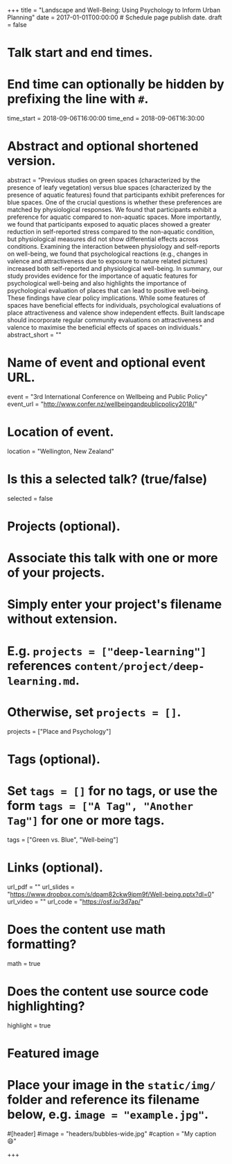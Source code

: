 +++
title = "Landscape and Well-Being: Using Psychology to Inform Urban Planning"
date = 2017-01-01T00:00:00  # Schedule page publish date.
draft = false

# Talk start and end times.
#   End time can optionally be hidden by prefixing the line with `#`.
time_start = 2018-09-06T16:00:00
time_end = 2018-09-06T16:30:00

# Abstract and optional shortened version.
abstract = "Previous studies on green spaces (characterized by the presence of leafy vegetation) versus blue spaces (characterized by the presence of aquatic features) found that participants exhibit preferences for blue spaces. One of the crucial questions is whether these preferences are matched by physiological responses. We found that participants exhibit a preference for aquatic compared to non-aquatic spaces. More importantly, we found that participants exposed to aquatic places showed a greater reduction in self-reported stress compared to the non-aquatic condition, but physiological measures did not show differential effects across conditions. Examining the interaction between physiology and self-reports on well-being, we found that psychological reactions (e.g., changes in valence and attractiveness due to exposure to nature related pictures) increased both self-reported and physiological well-being. In summary, our study provides evidence for the importance of aquatic features for psychological well-being and also highlights the importance of psychological evaluation of places that can lead to positive well-being. These findings have clear policy implications. While some features of spaces have beneficial effects for individuals, psychological evaluations of place attractiveness and valence show independent effects. Built landscape should incorporate regular community evaluations on attractiveness and valence to maximise the beneficial effects of spaces on individuals."
abstract_short = ""

# Name of event and optional event URL.
event = "3rd International Conference on Wellbeing and Public Policy"
event_url = "http://www.confer.nz/wellbeingandpublicpolicy2018/"

# Location of event.
location = "Wellington, New Zealand"

# Is this a selected talk? (true/false)
selected = false

# Projects (optional).
#   Associate this talk with one or more of your projects.
#   Simply enter your project's filename without extension.
#   E.g. `projects = ["deep-learning"]` references `content/project/deep-learning.md`.
#   Otherwise, set `projects = []`.
projects = ["Place and Psychology"]

# Tags (optional).
#   Set `tags = []` for no tags, or use the form `tags = ["A Tag", "Another Tag"]` for one or more tags.
tags = ["Green vs. Blue", "Well-being"]

# Links (optional).
url_pdf = ""
url_slides = "https://www.dropbox.com/s/dpam82ckw9ipm9f/Well-being.pptx?dl=0"
url_video = ""
url_code = "https://osf.io/3d7ap/"

# Does the content use math formatting?
math = true

# Does the content use source code highlighting?
highlight = true

# Featured image
# Place your image in the `static/img/` folder and reference its filename below, e.g. `image = "example.jpg"`.
#[header]
#image = "headers/bubbles-wide.jpg"
#caption = "My caption :smile:"

+++


